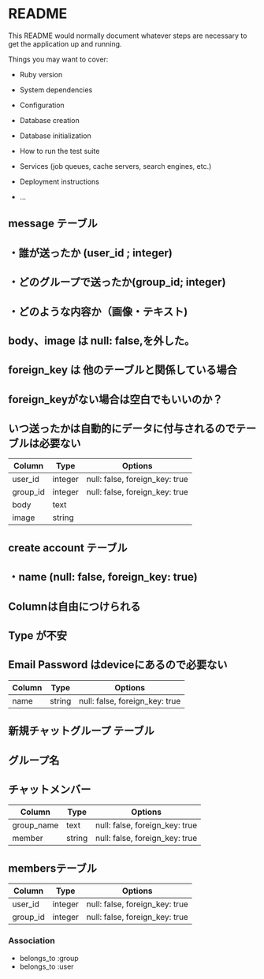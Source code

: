 # README

This README would normally document whatever steps are necessary to get the
application up and running.

Things you may want to cover:

* Ruby version

* System dependencies

* Configuration

* Database creation

* Database initialization

* How to run the test suite

* Services (job queues, cache servers, search engines, etc.)

* Deployment instructions

* ...

## message テーブル
## ・誰が送ったか (user_id ; integer)
## ・どのグループで送ったか(group_id; integer)
## ・どのような内容か（画像・テキスト)
## body、image は null: false,を外した。
## foreign_key は 他のテーブルと関係している場合
## foreign_keyがない場合は空白でもいいのか？
## いつ送ったかは自動的にデータに付与されるのでテーブルは必要ない

|Column|Type|Options|
|------|----|-------|
|user_id|integer|null: false, foreign_key: true|
|group_id|integer|null: false, foreign_key: true|
|body|text|  |
|image|string|  |


## create account テーブル
##    ・name (null: false, foreign_key: true)
## Columnは自由につけられる
## Type が不安
## Email Password はdeviceにあるので必要ない

|Column|Type|Options|
|------|----|-------|
|name|string|null: false, foreign_key: true|


## 新規チャットグループ テーブル
##  グループ名
##  チャットメンバー

|Column|Type|Options|
|------|----|-------|
|group_name|text|null: false, foreign_key: true|
|member|string|null: false, foreign_key: true|


## membersテーブル

|Column|Type|Options|
|------|----|-------|
|user_id|integer|null: false, foreign_key: true|
|group_id|integer|null: false, foreign_key: true|

### Association
- belongs_to :group
- belongs_to :user
